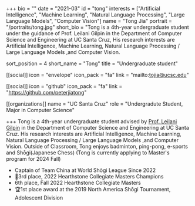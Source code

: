 +++
bio = ""
date = "2021-03"
id = "tong"
interests = ["Artificial Intelligence", "Machine Learning", "Natural Language Processing", "Large Language Models", "Computer Vision"]
name = "Tong Jia"
portrait = "/portraits/tong.jpg"
short_bio = "Tong is a 4th-year undergraduate student under the guidance of Prof. Leilani Gilpin in the Department of Computer Science and Engineering at UC Santa Cruz, His research interests are Artificial Intelligence, Machine Learning, Natural Language Processing / Large Language Models ,and Computer Vision.

sort_position = 4
short_name = "Tong"
title = "Undergraduate student"

[[social]]
    icon = "envelope"
    icon_pack = "fa"
    link = "mailto:tojia@ucsc.edu"

[[social]]
    icon = "github"
    icon_pack = "fa"
    link = "https://github.com/peterjiatong"

[[organizations]]
    name = "UC Santa Cruz"
    role = "Undergradute Student, Major in Computer Science"

+++
Tong is a 4th-year undergraduate student advised by [Prof. Leilani Gilpin](../leilani/) in the Department of Computer Science and Engineering at UC Santa Cruz. His research interests are Artificial Intelligence, Machine Learning, Natural Language Processing / Large Language Models ,and Computer Vision. 
Outside of Classroom, Tong enjoys badminton, ping-pong, e-sports and Shōgi(Japanese Chess)
(Tong is currently applying to Master's program for 2024 Fall)
- Captain of Team China at World Shōgi League Since 2022
- 🥉3rd place, 2022 Hearthstone Collegiate Masters Champions
- 6th place, Fall 2022 Hearthstone Collegiate Masters
- 🏆1st place award at the 2019 North America Shōgi Tournament, Adolescent Division
